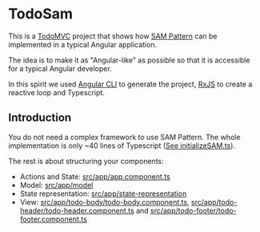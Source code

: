 # TodoSam

This is a [TodoMVC](http://todomvc.com/) project that shows how [SAM Pattern](http://sam.js.org/) can be implemented in a typical Angular application.

The idea is to make it as "Angular-like" as possible so that it is accessible for a typical Angular developer.

In this spirit we used [Angular CLI](https://cli.angular.io/) to generate the project, [RxJS](http://reactivex.io/rxjs/) to create a reactive loop and Typescript.

## Introduction

You do not need a complex framework to use SAM Pattern. The whole implementation is only ~40 lines of Typescript ([See initializeSAM.ts](src/sam/initializeSAM.ts)).

The rest is about structuring your components:
* Actions and State: [src/app/app.component.ts](src/app/app.component.ts)
* Model: [src/app/model](src/app/model)
* State representation: [src/app/state-representation](src/app/state-representation)
* View: [src/app/todo-body/todo-body.component.ts](src/app/todo-body/todo-body.component.ts), [src/app/todo-header/todo-header.component.ts](src/app/todo-header/todo-header.component.ts) and [src/app/todo-footer/todo-footer.component.ts](src/app/todo-footer/todo-footer.component.ts)
